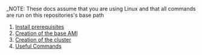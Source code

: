 _NOTE: These docs assume that you are using Linux and that all commands are run on this repositories's base path

1. [Install prerequisites](docs/1_prerequisites.md)
1. [Creation of the base AMI](docs/2_creation_of_the_base_ami.md)
1. [Creation of the cluster](docs/3_creation_of_the_cluster.md)
1. [Useful Commands](docs/x_useful_commands.md)